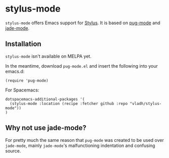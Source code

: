 # stylus-mode

`stylus-mode` offers Emacs support for [Stylus](http://stylus-lang.com/). It is based on [pug-mode](https://github.com/hlissner/pug-mode) and [jade-mode](https://github.com/brianc/jade-mode).

## Installation

`stylus-mode` isn't available on MELPA yet.

In the meantime, download `pug-mode.el` and insert the following into your emacs.d:

```elisp
(require 'pug-mode)
```

For Spacemacs:

```elisp
dotspacemacs-additional-packages '(
  (stylus-mode :location (recipe :fetcher github :repo "vladh/stylus-mode"))
)
```

## Why not use jade-mode?

For pretty much the same reason that `pug-mode` was created to be used over `jade-mode`,
mainly `jade-mode`'s malfunctioning indentation and confusing source.
